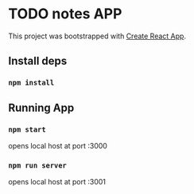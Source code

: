 # TODO notes APP

This project was bootstrapped with [Create React App](https://github.com/facebook/create-react-app).


## Install deps

### `npm install`
## Running App

### `npm start`

opens local host at port :3000

### `npm run server`

opens local host at port :3001
